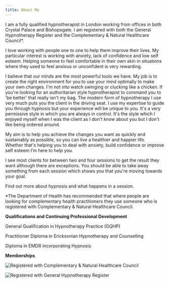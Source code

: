 ```yaml
---
title: About Me
---
```

I am a fully qualified hypnotherapist in London working from offices in both Crystal Palace and Bishopsgate. I am registered with both the General Hypnotherapy Register and the Complementary & Natural Healthcare Council*. 

I love working with people one to one to help them improve their lives. My particular interest is working with anxiety, lack of confidence and low self esteem. Helping someone to feel comfortable in their own skin in situations where they used to feel anxious or unconfident is very rewarding. 

I believe that our minds are the most powerful tools we have. My job is to create the right environment for you to use your mind optimally to make your own changes. I'm not into watch swinging or clucking like a chicken. If you're looking for an authoritarian style hypnotherapist to command you to 'be better' that really isn't my bag. The modern form of hypnotherapy I use very much puts you the client in the driving seat. I use my expertise to guide you through hypnosis but your experience will be unique to you. It's a very permissive style in which you are always in control. It's the style which I enjoyed myself when I was the client as I don't know about you but I don't like being ordered around. 

My aim is to help you achieve the changes you want as quickly and sustainably as possible, so you can live a healthier and happier life. Whether that's helping you to deal with anxiety, build confidence or improve self esteem I’m here to help you. 

I see most clients for between two and four sessions to get the result they want although there are exceptions. You should be able to take away something from each session which shows you that you're moving towards your goal.

Find out more about hypnosis and what happens in a session.

\*The Department of Health has recommended that where people are looking for complementary health practitioners they use someone who is registered with Complementary & Natural Healthcare Council.

**Qualifications and Continuing Professional Development**

General Qualification in Hypnotherapy Practice (GQHP)

Practitioner Diploma in Ericksonian Hypnotherapy and Counselling

Diploma in EMDR incorporating Hypnosis

<div class="badgeGenrUNK" data-badge="rewindtechnique" data-style="small" data-user="cmFjaGcxMkBnbWFpbC5jb20"></div>

<script type="text/javascript">(function(d,s,g){a=d.createElement(s);a.type='text/javascript';a.async=true;a.src=g;m=d.getElementsByTagName(s)[0];m.parentNode.insertBefore(a, m);})(document,'script','//www.unk.com/badges/badge.js.php');</script>

<div class="badgeGenrUNK" data-badge="precisionhypnosis" data-style="small" data-user="cmFjaGcxMkBnbWFpbC5jb20"></div>

<script type="text/javascript">(function(d,s,g){a=d.createElement(s);a.type='text/javascript';a.async=true;a.src=g;m=d.getElementsByTagName(s)[0];m.parentNode.insertBefore(a, m);})(document,'script','//www.unk.com/badges/badge.js.php');</script>

<div class="badgeGenrUNK" data-badge="uncommonpsychotherapy" data-style="small" data-user="cmFjaGcxMkBnbWFpbC5jb20"></div>

<script type="text/javascript">(function(d,s,g){a=d.createElement(s);a.type='text/javascript';a.async=true;a.src=g;m=d.getElementsByTagName(s)[0];m.parentNode.insertBefore(a, m);})(document,'script','//www.unk.com/badges/badge.js.php');</script>

**Memberships**

![Registered with Complementary & Natural Healthcare Council](/uploads/cnhcsmall.jpg)

![Registered with General Hypnotherapy Register](/uploads/ghrlogo-s.png)
